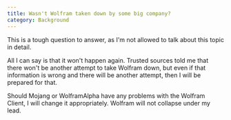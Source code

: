 ```yaml
---
title: Wasn't Wolfram taken down by some big company?
category: Background
---
```

This is a tough question to answer, as I'm not allowed to talk about this topic in detail.

All I can say is that it won't happen again. Trusted sources told me that there won't be another attempt to take Wolfram down, but even if that information is wrong and there will be another attempt, then I will be prepared for that.

Should Mojang or WolframAlpha have any problems with the Wolfram Client, I will change it appropriately. Wolfram will not collapse under my lead.

